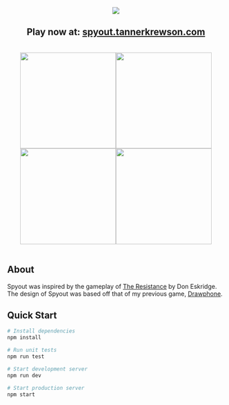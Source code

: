 <div align="center">
  <img src="http://i.imgur.com/7ygjjn8.png"></img>
  <br>
  <h2>
    Play now at: <a href="http://spyout.tannerkrewson.com/">spyout.tannerkrewson.com</a>
  </h2>
  <br>
  <img src="http://i.imgur.com/QHHm5Ri.png" width="222"/><img src="http://i.imgur.com/xEGpyR1.png" width="222"/><img src="http://i.imgur.com/APJiF8d.png" width="222"/><img src="http://i.imgur.com/XdtBG7h.png" width="222"/>
</div>
<br>

## About

Spyout was inspired by the gameplay of
[The Resistance](https://boardgamegeek.com/boardgame/41114/resistance) by Don
Eskridge. The design of Spyout was based off that of my previous game, [Drawphone](http://drawphone.tannerkrewson.com/).

## Quick Start

```bash
# Install dependencies
npm install

# Run unit tests
npm run test

# Start development server
npm run dev

# Start production server
npm start
```
